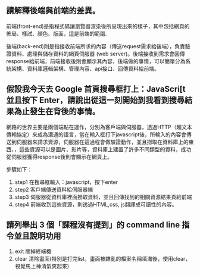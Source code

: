 ## 請解釋後端與前端的差異。
前端(front-end)是指程式碼讓瀏覽器渲染後所呈現出來的樣子，其中包括網頁的佈局、樣試、顏色、版面，這是前端的範圍.

後端(back-end)則是指接收前端所求的內容（傳送request需求給後端），負責驗證資料、處理與儲存資料的網頁伺服器 (web server)。後端接收到需求會回傳response給前端，前端接收後則會顯示其內容，後端做的事情，可以簡單分為系統架構、資料庫邏輯架構、管理內容、api接口、回傳資料給前端。

## 假設我今天去 Google 首頁搜尋框打上：JavaScri[t 並且按下 Enter，請說出從這一刻開始到我看到搜尋結果為止發生在背後的事情。


網路的世界主要是兩個端點在運作，分別為客戶端與伺服器，透過HTTP（超文本傳輸協定）來成為溝通的語言，當在輸入框打下javascript後，所輸入的內容會傳送到伺服器來請求資源，伺服器在這過程會做驗證動作，並且撈取在資料庫上的東西，，這些資源可以是圖片、影片等，資料庫上建置了許多不同類型的資料，成功從伺服器獲得response後則會顯示在網頁上。

步驟如下： 
1. step1 在搜尋框輸入：javascript，按下enter 
2. step2 客戶端傳送資料給伺服器端 
3. step3 伺服器從資料庫裡面撈取資料，並且回傳找到的相關資源結果頁給前端 
4. step4 前端收到這些資源，則透過HTML,css, js翻譯成可讀性的內容。


## 請列舉出 3 個「課程沒有提到」的 command line 指令並且說明功用

1. exit 關掉終端機
2. clear 清除畫面(特別是打完list，畫面被雜亂的檔案名稱填滿後，使用clear，視覺馬上神清氣爽起來)